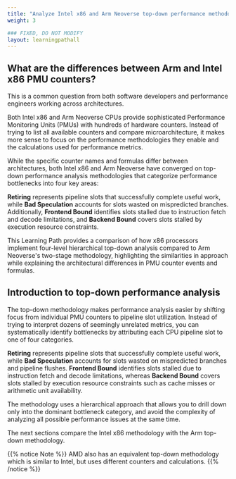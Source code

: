 ```yaml
---
title: "Analyze Intel x86 and Arm Neoverse top-down performance methodologies"
weight: 3

### FIXED, DO NOT MODIFY
layout: learningpathall
---
```


## What are the differences between Arm and Intel x86 PMU counters?

This is a common question from both software developers and performance engineers working across architectures.

Both Intel x86 and Arm Neoverse CPUs provide sophisticated Performance Monitoring Units (PMUs) with hundreds of hardware counters. Instead of trying to list all available counters and compare microarchitecture, it makes more sense to focus on the performance methodologies they enable and the calculations used for performance metrics. 

While the specific counter names and formulas differ between architectures, both Intel x86 and Arm Neoverse have converged on top-down performance analysis methodologies that categorize performance bottlenecks into four key areas:

**Retiring** represents pipeline slots that successfully complete useful work, while **Bad Speculation** accounts for slots wasted on mispredicted branches. Additionally, **Frontend Bound** identifies slots stalled due to instruction fetch and decode limitations, and **Backend Bound** covers slots stalled by execution resource constraints.

This Learning Path provides a comparison of how x86 processors implement four-level hierarchical top-down analysis compared to Arm Neoverse's two-stage methodology, highlighting the similarities in approach while explaining the architectural differences in PMU counter events and formulas.

## Introduction to top-down performance analysis

The top-down methodology makes performance analysis easier by shifting focus from individual PMU counters to pipeline slot utilization. Instead of trying to interpret dozens of seemingly unrelated metrics, you can systematically identify bottlenecks by attributing each CPU pipeline slot to one of four categories.

**Retiring** represents pipeline slots that successfully complete useful work, while **Bad Speculation** accounts for slots wasted on mispredicted branches and pipeline flushes. **Frontend Bound** identifies slots stalled due to instruction fetch and decode limitations, whereas **Backend Bound** covers slots stalled by execution resource constraints such as cache misses or arithmetic unit availability.

The methodology uses a hierarchical approach that allows you to drill down only into the dominant bottleneck category, and avoid the complexity of analyzing all possible performance issues at the same time. 

The next sections compare the Intel x86 methodology with the Arm top-down methodology. 

{{% notice Note %}}
AMD also has an equivalent top-down methodology which is similar to Intel, but uses different counters and calculations. 
{{% /notice %}}
